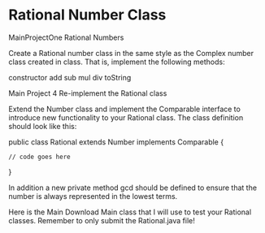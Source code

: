 # Rational Number Class
MainProjectOne
Rational Numbers

Create a Rational number class in the same style as the Complex number class created in class. That is, implement the following methods:

constructor
add
sub
mul
div
toString


Main Project 4
Re-implement the Rational class

Extend the Number class and implement the Comparable interface to
introduce new functionality to your Rational class. The class
definition should look like this:

public class Rational extends Number implements Comparable<Rational> {

    // code goes here
}
        
In addition a new private method gcd should be
defined to ensure that the number is always represented in
the lowest terms.

Here is the Main  Download Main class that I will use to test your Rational classes. Remember to only submit the Rational.java file!
